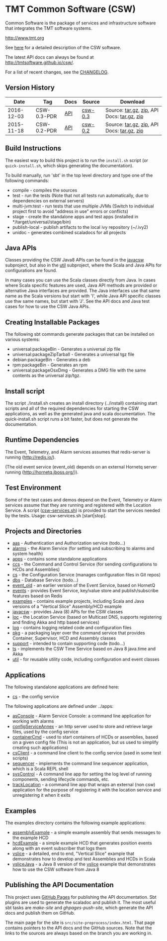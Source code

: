 TMT Common Software (CSW)
=========================

Common Software is the package of services and infrastructure software that integrates the TMT software systems.

http://www.tmt.org

See [here](https://github.com/tmtsoftware/csw/releases/download/v0.3-PDR/TMTCommonSoftwareProgramming-CSWFD_REL01_KG.pdf)
for a detailed description of the CSW software.

The latest API docs can always be found at http://tmtsoftware.github.io/csw/.

For a list of recent changes, see the [CHANGELOG](CHANGELOG.md).

Version History
---------------

| Date | Tag | Docs | Source | Download |
|-----|-----|--------|-----|-----|
| 2016-12-03 | CSW-0.3-PDR | [API](https://cdn.rawgit.com/tmtsoftware/csw/CSW-API-0.3-PDR/index.html) | [csw-0.3](https://github.com/tmtsoftware/csw/tree/v0.3-PDR)| Source: [tar.gz](https://github.com/tmtsoftware/csw/archive/v0.3-PDR.tar.gz), [zip](https://github.com/tmtsoftware/csw/archive/v0.3-PDR.zip), API Docs: [tar.gz](https://github.com/tmtsoftware/csw/archive/CSW-API-0.3-PDR.tar.gz), [zip](https://github.com/tmtsoftware/csw/archive/CSW-API-0.3-PDR.zip) |
| 2015-11-18 | CSW-0.2-PDR | [API](https://cdn.rawgit.com/tmtsoftware/csw/CSW-API-0.2-PDR/index.html) | [csw-0.2](https://github.com/tmtsoftware/csw/tree/v0.2-PDR)| Source: [tar.gz](https://github.com/tmtsoftware/csw/archive/v0.2-PDR.tar.gz), [zip](https://github.com/tmtsoftware/csw/archive/v0.2-PDR.zip), API Docs: [tar.gz](https://github.com/tmtsoftware/csw/archive/CSW-API-0.2-PDR.tar.gz), [zip](https://github.com/tmtsoftware/csw/archive/CSW-API-0.2-PDR.zip) |


Build Instructions
------------------

The easiest way to build this project is to run the `install.sh` script (or `quick-install.sh`, which skips
generating the documentation).

To build manually, run 'sbt' in the top level directory and type one of the following commands:

* compile - compiles the sources
* test - run the tests (Note that not all tests run automatically, due to dependencies on external servers)
* multi-jvm:test - run tests that use multiple JVMs (Switch to individual project first to avoid "address in use" errors or conflicts)
* stage - create the standalone apps and test apps (installed in */target/universal/stage/bin)
* publish-local - publish artifacts to the local ivy repository (~/.ivy2)
* unidoc - generates combined scaladocs for all projects

Java APIs
---------

Classes providing the CSW Java8 APIs can be found in the [javacsw](javacsw) subproject,
but also in the [util](util) subproject, where the Scala and Java APIs for configurations are found.

In many cases you can use the Scala classes directly from Java.
In cases where Scala specific features are used, Java API methods are provided or
alternative Java interfaces are provided. The Java interfaces use that same name as the Scala versions
but start with 'I', while Java API specific classes use thw same names, but start with 'J'.
See the API docs and Java test cases for how to use the CSW Java APIs.
  
Creating Installable Packages
-----------------------------

The following sbt commands generate packages that can be installed on various systems:

* universal:packageBin - Generates a universal zip file
* universal:packageZipTarball - Generates a universal tgz file
* debian:packageBin - Generates a deb
* rpm:packageBin - Generates an rpm
* universal:packageOsxDmg - Generates a DMG file with the same contents as the universal zip/tgz.

Install script
--------------

The script ./install.sh creates an install directory (../install) containing start scripts and all of the required dependencies
for starting the CSW applications, as well as the generated java and scala documentation.
The quick-install.sh script runs a bit faster, but does not generate the documentation.

Runtime Dependencies
--------------------

The Event, Telemetry, and Alarm services assumes that redis-server is running (http://redis.io/).

(The old event service (event_old) depends on an external Hornetq server running (http://hornetq.jboss.org/)).

Test Environment
----------------
Some of the test cases and demos depend on the Event, Telemetry or Alarm services assume that they are running and
registered with the Location Service. A script ([csw-services.sh](scripts/csw-services.sh)) is provided to start the 
services needed by the tests. Usage: csw-services.sh [start|stop].

Projects and Directories
------------------------

* [aas](aas) - Authentication and Authorization service (todo...)
* [alarms](alarms) - the Alarm Service (for setting and subscribing to alarms and system health)
* [apps](apps) - contains some standalone applications
* [ccs](ccs) - the Command and Control Service (for sending configurations to HCDs and Assemblies)
* [cs](cs) - the Configuration Service (manages configuration files in Git repos)
* [dbs](dbs) - Database Service (todo...)
* [event_old](event_old) - an earlier version of the Event Service, based on HornetQ
* [events](events) - provides Event Service, key/value store and publish/subscribe features based on Redis
* [examples](examples) - contains example projects, including Scala and Java versions of a "Vertical Slice" Assembly/HCD example
* [javacsw](javacsw) -  provides Java (8) APIs for the CSW classes
* [loc](loc) - the Location Service (based on Multicast DNS, supports registering and finding Akka and http based services)
* [log](log) - contains logging related code and configuration files
* [pkg](pkg) - a packaging layer over the command service that provides Container, Supervisor, HCD and Assembly classes
* [support](support) - intended to contain supporting code (todo...)
* [ts](ts) - implements the CSW Time Service based on Java 8 java.time and Akka
* [util](util) - for reusable utility code, including configuration and event classes

Applications
-----------

The following standalone applications are defined here:

* [cs](cs) - the config service

The following applications are defined under ../apps:

* [asConsole](apps/asConsole) - Alarm Service Console: a command line application for working with alarms
* [configServiceAnnex](apps/configServiceAnnex) - an http server used to store and retrieve large files, used by the config service
* [containerCmd](apps/containerCmd) - used to start containers of HCDs or assemblies, based on a given config file (This is not an application, but us used to simplify creating such applications)
* [csClient](apps/csClient) - a command line client to the config service (used in some test scripts)
* [sequencer](apps/sequencer) - implements the command line sequencer application, which is a Scala REPL shell
* [sysControl](apps/sysControl) - A command line app for setting the log level of running components, sending lifecycle commands, etc.
* [trackLocation](apps/trackLocation) - a command line app that wraps an external (non csw) application for the purpose of registering it with the location service and unregistering it when it exits

Examples
--------

The examples directory contains the following example applications:

* [assemblyExample](examples/assemblyExample) - a simple example assembly that sends messages to the example HCD
* [hcdExample](examples/hcdExample) - a simple example HCD that generates position events along with an event subscriber that logs them
* [vslice](examples/vslice) - a detailed, end to end, "Vertical Slice" example that demonstrates how to develop and test Assemblies and HCDs in Scala
* [vsliceJava](examples/vsliceJava) - a Java 8 version of the [vslice](examples/vslice) example that demonstrates how to use the CSW software from Java 8

Publishing the API Documentation
--------------------------------

This project uses [GitHub Pages](https://pages.github.com/) for publishing the API documentation.
Sbt plugins are used to generate the scaladoc and publish it.
The most useful sbt tasks are *make-site* and *ghpages-push-site*, which generate the API docs and publish them on GitHub.

The main page for the site is `src/site-preprocess/index.html`. That page contains pointers to the 
API docs and the GitHub sources. Note that the links to the sources are always based on the branch
you are working in.


